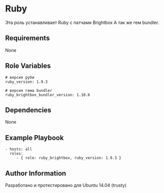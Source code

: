 Ruby
=========
Эта роль устанавливает Ruby с патчами Brightbox А так же гем bundler.

Requirements
------------
None

Role Variables
--------------

```
# версия руби
ruby_version: 1.9.3

# версия гема bundler
ruby_brightbox_bundler_version: 1.10.6
```

Dependencies
------------
None

Example Playbook
----------------
```
- hosts: all
  roles:
     - { role: ruby_brightbox, ruby_version: 1.9.3 }
```

Author Information
------------------
Разработано и протестировано для Ubuntu 14.04 (trusty)
